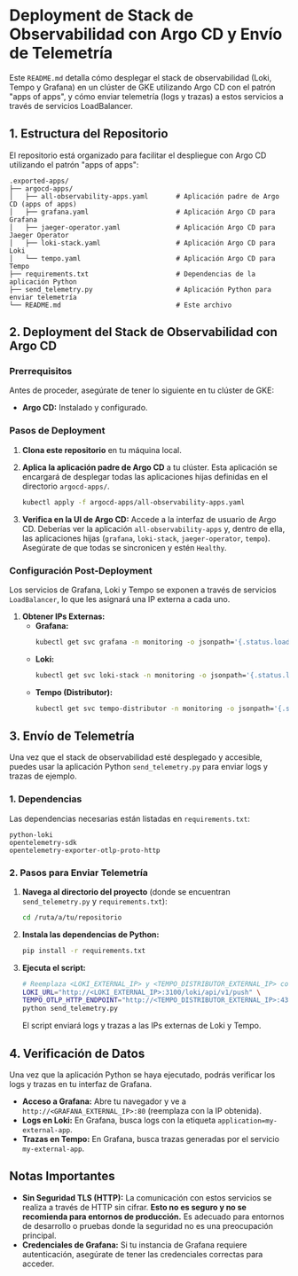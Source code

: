 # Deployment de Stack de Observabilidad con Argo CD y Envío de Telemetría

Este `README.md` detalla cómo desplegar el stack de observabilidad (Loki, Tempo y Grafana) en un clúster de GKE utilizando Argo CD con el patrón "apps of apps", y cómo enviar telemetría (logs y trazas) a estos servicios a través de servicios LoadBalancer.

## 1. Estructura del Repositorio

El repositorio está organizado para facilitar el despliegue con Argo CD utilizando el patrón "apps of apps":

```
.exported-apps/
├── argocd-apps/
│   ├── all-observability-apps.yaml       # Aplicación padre de Argo CD (apps of apps)
│   ├── grafana.yaml                      # Aplicación Argo CD para Grafana
│   ├── jaeger-operator.yaml              # Aplicación Argo CD para Jaeger Operator
│   ├── loki-stack.yaml                   # Aplicación Argo CD para Loki
│   └── tempo.yaml                        # Aplicación Argo CD para Tempo
├── requirements.txt                      # Dependencias de la aplicación Python
├── send_telemetry.py                     # Aplicación Python para enviar telemetría
└── README.md                             # Este archivo
```

## 2. Deployment del Stack de Observabilidad con Argo CD

### Prerrequisitos

Antes de proceder, asegúrate de tener lo siguiente en tu clúster de GKE:

*   **Argo CD:** Instalado y configurado.

### Pasos de Deployment

1.  **Clona este repositorio** en tu máquina local.

2.  **Aplica la aplicación padre de Argo CD** a tu clúster. Esta aplicación se encargará de desplegar todas las aplicaciones hijas definidas en el directorio `argocd-apps/`.

    ```bash
    kubectl apply -f argocd-apps/all-observability-apps.yaml
    ```

3.  **Verifica en la UI de Argo CD:** Accede a la interfaz de usuario de Argo CD. Deberías ver la aplicación `all-observability-apps` y, dentro de ella, las aplicaciones hijas (`grafana`, `loki-stack`, `jaeger-operator`, `tempo`). Asegúrate de que todas se sincronicen y estén `Healthy`.

### Configuración Post-Deployment

Los servicios de Grafana, Loki y Tempo se exponen a través de servicios `LoadBalancer`, lo que les asignará una IP externa a cada uno.

1.  **Obtener IPs Externas:**
    *   **Grafana:**
        ```bash
        kubectl get svc grafana -n monitoring -o jsonpath='{.status.loadBalancer.ingress[0].ip}'
        ```
    *   **Loki:**
        ```bash
        kubectl get svc loki-stack -n monitoring -o jsonpath='{.status.loadBalancer.ingress[0].ip}'
        ```
    *   **Tempo (Distributor):**
        ```bash
        kubectl get svc tempo-distributor -n monitoring -o jsonpath='{.status.loadBalancer.ingress[0].ip}'
        ```

## 3. Envío de Telemetría

Una vez que el stack de observabilidad esté desplegado y accesible, puedes usar la aplicación Python `send_telemetry.py` para enviar logs y trazas de ejemplo.

### 1. Dependencias

Las dependencias necesarias están listadas en `requirements.txt`:

```
python-loki
opentelemetry-sdk
opentelemetry-exporter-otlp-proto-http
```

### 2. Pasos para Enviar Telemetría

1.  **Navega al directorio del proyecto** (donde se encuentran `send_telemetry.py` y `requirements.txt`):
    ```bash
    cd /ruta/a/tu/repositorio
    ```
2.  **Instala las dependencias de Python:**
    ```bash
    pip install -r requirements.txt
    ```
3.  **Ejecuta el script:**
    ```bash
    # Reemplaza <LOKI_EXTERNAL_IP> y <TEMPO_DISTRIBUTOR_EXTERNAL_IP> con las IPs obtenidas
    LOKI_URL="http://<LOKI_EXTERNAL_IP>:3100/loki/api/v1/push" \
    TEMPO_OTLP_HTTP_ENDPOINT="http://<TEMPO_DISTRIBUTOR_EXTERNAL_IP>:4318/v1/traces" \
    python send_telemetry.py
    ```

    El script enviará logs y trazas a las IPs externas de Loki y Tempo.

## 4. Verificación de Datos

Una vez que la aplicación Python se haya ejecutado, podrás verificar los logs y trazas en tu interfaz de Grafana.

*   **Acceso a Grafana:** Abre tu navegador y ve a `http://<GRAFANA_EXTERNAL_IP>:80` (reemplaza con la IP obtenida).
*   **Logs en Loki:** En Grafana, busca logs con la etiqueta `application=my-external-app`.
*   **Trazas en Tempo:** En Grafana, busca trazas generadas por el servicio `my-external-app`.

## Notas Importantes

*   **Sin Seguridad TLS (HTTP):** La comunicación con estos servicios se realiza a través de HTTP sin cifrar. **Esto no es seguro y no se recomienda para entornos de producción.** Es adecuado para entornos de desarrollo o pruebas donde la seguridad no es una preocupación principal.
*   **Credenciales de Grafana:** Si tu instancia de Grafana requiere autenticación, asegúrate de tener las credenciales correctas para acceder.
